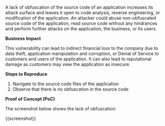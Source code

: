 A lack of obfuscation of the source code of an application increases its attack surface and leaves it open to code analysis, reverse engineering, or modification of the application. An attacker could abuse non-obfuscated source code of the application, read source code without any hindrances and perform  further attacks on the application, the business, or its users.

**Business Impact**

This vulnerability can lead to indirect financial loss to the company due to data theft, application manipulation and corruption, or Denial of Service to customers and users of the application. It can also lead to reputational damage as customers may view the application as insecure.

**Steps to Reproduce**

1. Navigate to the source code files of the application
1. Observe that there is no obfuscation in the source code

**Proof of Concept (PoC)**

The screenshot below shows the lack of obfuscation:

{{screenshot}}
